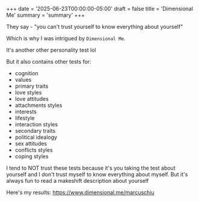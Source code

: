 +++
date = '2025-06-23T00:00:00-05:00'
draft = false
title = 'Dimensional Me'
summary = 'summary'
+++

They say - "you can't trust yourself to know everything about yourself"

Which is why I was intrigued by `Dimensional Me`.

It's another other personality test lol

But it also contains other tests for:
- cognition
- values
- primary traits
- love styles
- love attitudes
- attachments styles
- interests
- lifestyle
- interaction styles
- secondary traits
- political idealogy
- sex attitudes
- conflicts styles
- coping styles

I tend to NOT trust these tests because it's you taking the test about yourself
and I don't trust myself to know everything about myself.
But it's always fun to read a makeshift description about yourself

Here's my results: https://www.dimensional.me/marcuschiu
